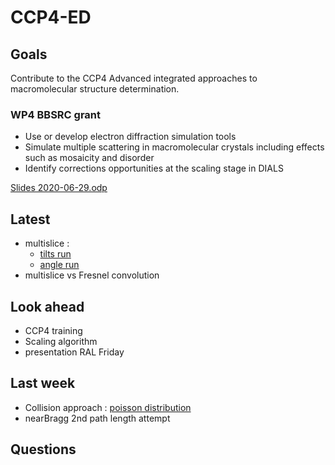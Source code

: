 # CCP4-ED

## Goals
Contribute to the CCP4 Advanced integrated approaches to macromolecular structure determination.

### WP4 BBSRC grant
- Use or develop electron diffraction simulation tools
- Simulate multiple scattering in macromolecular crystals including effects such as mosaicity and disorder
- Identify corrections opportunities at the scaling stage in DIALS

[Slides 2020-06-29.odp](/planning/2020-01-29_WP2.odp)

## Latest
- multislice :
    - [tilts run](/projects/multislice/applications#tilts-run)
    - [angle run](/projects/multislice/applications#full-rotational-study)
- multislice vs Fresnel convolution

## Look ahead
- CCP4 training
- Scaling algorithm
- presentation RAL Friday 

## Last week
- Collision approach : [ poisson distribution](/projects/dynamical_diffraction/#collision-approach)
- nearBragg  2nd path length attempt


## Questions
